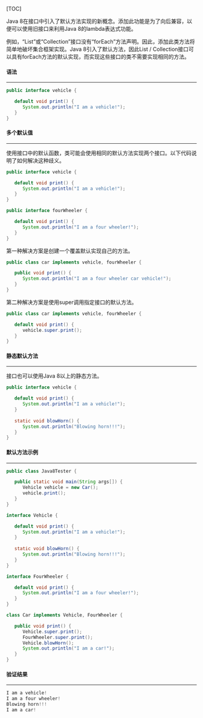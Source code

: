 [TOC]

Java 8在接口中引入了默认方法实现的新概念。添加此功能是为了向后兼容，以便可以使用旧接口来利用Java 8的lambda表达式功能。

例如，“List”或“Collection”接口没有“forEach”方法声明。因此，添加此类方法将简单地破坏集合框架实现。Java 8引入了默认方法，因此List / Collection接口可以具有forEach方法的默认实现，而实现这些接口的类不需要实现相同的方法。

#### 语法

---

```java
public interface vehicle {

   default void print() {
      System.out.println("I am a vehicle!");
   }
}
```

#### 多个默认值

---

使用接口中的默认函数，类可能会使用相同的默认方法实现两个接口。以下代码说明了如何解决这种歧义。

```java
public interface vehicle {

   default void print() {
      System.out.println("I am a vehicle!");
   }
}

public interface fourWheeler {

   default void print() {
      System.out.println("I am a four wheeler!");
   }
}
```

第一种解决方案是创建一个覆盖默认实现自己的方法。

```java
public class car implements vehicle, fourWheeler {

   public void print() {
      System.out.println("I am a four wheeler car vehicle!");
   }
}
```

第二种解决方案是使用super调用指定接口的默认方法。

```java
public class car implements vehicle, fourWheeler {

   default void print() {
      vehicle.super.print();
   }
}
```

#### 静态默认方法

---

接口也可以使用Java 8以上的静态方法。

```java
public interface vehicle {

   default void print() {
      System.out.println("I am a vehicle!");
   }
	
   static void blowHorn() {
      System.out.println("Blowing horn!!!");
   }
}
```

#### 默认方法示例

---

```java
public class Java8Tester {

   public static void main(String args[]) {
      Vehicle vehicle = new Car();
      vehicle.print();
   }
}

interface Vehicle {

   default void print() {
      System.out.println("I am a vehicle!");
   }
	
   static void blowHorn() {
      System.out.println("Blowing horn!!!");
   }
}

interface FourWheeler {

   default void print() {
      System.out.println("I am a four wheeler!");
   }
}

class Car implements Vehicle, FourWheeler {

   public void print() {
      Vehicle.super.print();
      FourWheeler.super.print();
      Vehicle.blowHorn();
      System.out.println("I am a car!");
   }
}
```

#### 验证结果

---

```java
I am a vehicle!
I am a four wheeler!
Blowing horn!!!
I am a car!
```
